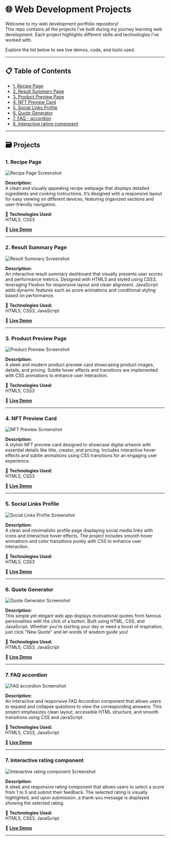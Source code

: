 # 🌐 Web Development Projects 

Welcome to my web development portfolio repository!  
This repo contains all the projects I’ve built during my journey learning web development. Each project highlights different skills and technologies I’ve worked with.

Explore the list below to see live demos, code, and tools used.

---

## 📋 Table of Contents

- [1. Recipe Page](#1-recipe-page)
- [2. Result Summary Page](#2-result-summary-page)
- [3. Product Preview Page](#3-product-preview-page)
- [4. NFT Preview Card](#4-nft-preview-card)
- [5. Social Links Profile](#5-social-links-profile)
- [6. Quote Generator](#6-quote-generator)
- [7. FAQ - accordion](#7-FAQ-accordion)
- [8. Interactive rating component](#7-Interactive-rating-component)

---

## 🗃️ Projects

### 1. Recipe Page

![Recipe Page Screenshot](images/recipe_page.png)

**Description:**  
A clean and visually appealing recipe webpage that displays detailed ingredients and cooking instructions. It’s designed with a responsive layout for easy viewing on different devices, featuring organized sections and user-friendly navigation.

🔧 **Technologies Used:**  
HTML5, CSS3

🚀 **[Live Demo](https://dilnajoseph.github.io/web-dev_projects/recipe-page/)**

---

### 2. Result Summary Page

![Result Summary Screenshot](images/results_summary.png)

**Description:**  
An interactive result summary dashboard that visually presents user scores and performance metrics. Designed with HTML5 and styled using CSS3, leveraging Flexbox for responsive layout and clean alignment. JavaScript adds dynamic features such as score animations and conditional styling based on performance.

🔧 **Technologies Used:**  
HTML5, CSS3, JavaScript

🚀 **[Live Demo](https://dilnajoseph.github.io/web-dev_projects/result_summary/)**

---

### 3. Product Preview Page

![Product Preview Screenshot](images/product_preview_card.png)

**Description:**  
A sleek and modern product preview card showcasing product images, details, and pricing. Subtle hover effects and transitions are implemented with CSS animations to enhance user interaction.

🔧 **Technologies Used:**  
HTML5, CSS3

🚀 **[Live Demo](https://dilnajoseph.github.io/web-dev_projects/product_preview_card/)**

---

### 4. NFT Preview Card

![NFT Preview Screenshot](images/nft_preview_card.png)

**Description:**  
A stylish NFT preview card designed to showcase digital artwork with essential details like title, creator, and pricing. Includes interactive hover effects and subtle animations using CSS transitions for an engaging user experience.

🔧 **Technologies Used:**  
HTML5, CSS3

🚀 **[Live Demo](https://dilnajoseph.github.io/web-dev_projects/nft_preview_card/)**

---

### 5. Social Links Profile

![Social Links Profile Screenshot](images/social_links_profile.png)

**Description:**  
A clean and minimalistic profile page displaying social media links with icons and interactive hover effects. The project includes smooth hover animations and color transitions purely with CSS to enhance user interaction.

🔧 **Technologies Used:**  
HTML5, CSS3

🚀 **[Live Demo](https://dilnajoseph.github.io/web-dev_projects/2.%20social_links_profile/)**

---

### 6. Quote Generator

![Quote Generator Screenshot](images/quote_generator.png)

**Description:**  
This simple yet elegant web app displays motivational quotes from famous personalities with the click of a button. Built using HTML, CSS, and JavaScript. Whether you're starting your day or need a boost of inspiration, just click "New Quote" and let words of wisdom guide you!

🔧 **Technologies Used:**  
HTML5, CSS3, JavaScript

🚀 **[Live Demo](https://dilnajoseph.github.io/web-dev_projects/quote_generator/)**

---

### 7. FAQ accordion

![FAQ accordion Screenshot](images/FAQ_accordion.png)

**Description:**  
An interactive and responsive FAQ Accordion component that allows users to expand and collapse questions to view the corresponding answers. This project emphasizes clean layout, accessible HTML structure, and smooth transitions using CSS and JavaScript.

🔧 **Technologies Used:**  
HTML5, CSS3, JavaScript

🚀 **[Live Demo](https://dilnajoseph.github.io/web-dev_projects/FAQ%20-%20accordion/)**

---

### 7. Interactive rating component

![Interactive rating component Screenshot](images/interactive_rating_component.png)

**Description:**  
A sleek and responsive rating component that allows users to select a score from 1 to 5 and submit their feedback. The selected rating is visually highlighted, and upon submission, a thank-you message is displayed showing the selected rating. 

🔧 **Technologies Used:**  
HTML5, CSS3, JavaScript

🚀 **[Live Demo](https://dilnajoseph.github.io/web-dev_projects/interactive_rating_component/)**

---

